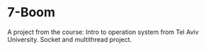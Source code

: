 # 7-Boom
A project from the course: Intro to operation system from Tel Aviv University. Socket and multithread project.
